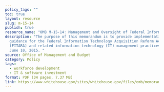 ```yaml
---
policy_tags: ""
toc: true
layout: resource
slug: m-15-14
publish: true
resource_name: "OMB M-15-14: Management and Oversight of Federal Information Technology"
description: "The purpose of this memorandum is to provide implementation
  guidance for the Federal Information Technology Acquisition Reform Act
  (FITARA) and related information technology (IT) management practices.  Dated
  June 10, 2015. "
source: Office of Management and Budget
category: Policy
tags:
  - workforce development
  - IT & software investment
format: PDF (34 pages, 7.37 MB)
link: https://www.whitehouse.gov/sites/whitehouse.gov/files/omb/memoranda/2015/m-15-14.pdf
---
```


